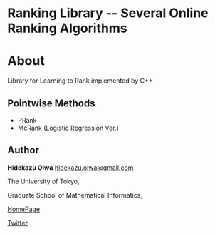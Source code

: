 Ranking Library -- Several Online Ranking Algorithms
============================================================

About
=====

Library for Learning to Rank implemented by C++


Pointwise Methods
----------

* PRank
* McRank (Logistic Regression Ver.)

Author
------

**Hidekazu Oiwa** <hidekazu.oiwa@gmail.com>

The University of Tokyo,

Graduate School of Mathematical Informatics,

[HomePage](http://www.r.dl.itc.u-tokyo.ac.jp/~oiwa)

[Twitter](https://twitter.com/#!/kisa12012)